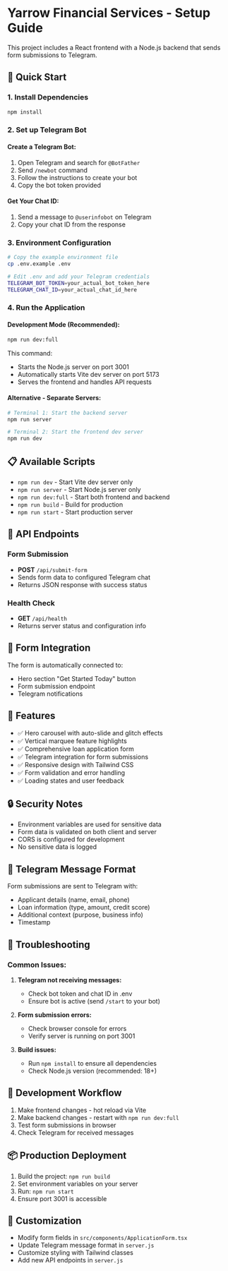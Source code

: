 # Yarrow Financial Services - Setup Guide

This project includes a React frontend with a Node.js backend that sends form submissions to Telegram.

## 🚀 Quick Start

### 1. Install Dependencies
```bash
npm install
```

### 2. Set up Telegram Bot

#### Create a Telegram Bot:
1. Open Telegram and search for `@BotFather`
2. Send `/newbot` command
3. Follow the instructions to create your bot
4. Copy the bot token provided

#### Get Your Chat ID:
1. Send a message to `@userinfobot` on Telegram
2. Copy your chat ID from the response

### 3. Environment Configuration
```bash
# Copy the example environment file
cp .env.example .env

# Edit .env and add your Telegram credentials
TELEGRAM_BOT_TOKEN=your_actual_bot_token_here
TELEGRAM_CHAT_ID=your_actual_chat_id_here
```

### 4. Run the Application

#### Development Mode (Recommended):
```bash
npm run dev:full
```
This command:
- Starts the Node.js server on port 3001
- Automatically starts Vite dev server on port 5173
- Serves the frontend and handles API requests

#### Alternative - Separate Servers:
```bash
# Terminal 1: Start the backend server
npm run server

# Terminal 2: Start the frontend dev server
npm run dev
```

## 📋 Available Scripts

- `npm run dev` - Start Vite dev server only
- `npm run server` - Start Node.js server only
- `npm run dev:full` - Start both frontend and backend
- `npm run build` - Build for production
- `npm run start` - Start production server

## 🔧 API Endpoints

### Form Submission
- **POST** `/api/submit-form`
- Sends form data to configured Telegram chat
- Returns JSON response with success status

### Health Check
- **GET** `/api/health`
- Returns server status and configuration info

## 📱 Form Integration

The form is automatically connected to:
- Hero section "Get Started Today" button
- Form submission endpoint
- Telegram notifications

## 🎯 Features

- ✅ Hero carousel with auto-slide and glitch effects
- ✅ Vertical marquee feature highlights
- ✅ Comprehensive loan application form
- ✅ Telegram integration for form submissions
- ✅ Responsive design with Tailwind CSS
- ✅ Form validation and error handling
- ✅ Loading states and user feedback

## 🔒 Security Notes

- Environment variables are used for sensitive data
- Form data is validated on both client and server
- CORS is configured for development
- No sensitive data is logged

## 📧 Telegram Message Format

Form submissions are sent to Telegram with:
- Applicant details (name, email, phone)
- Loan information (type, amount, credit score)
- Additional context (purpose, business info)
- Timestamp

## 🐛 Troubleshooting

### Common Issues:

1. **Telegram not receiving messages:**
   - Check bot token and chat ID in .env
   - Ensure bot is active (send `/start` to your bot)

2. **Form submission errors:**
   - Check browser console for errors
   - Verify server is running on port 3001

3. **Build issues:**
   - Run `npm install` to ensure all dependencies
   - Check Node.js version (recommended: 18+)

## 🔄 Development Workflow

1. Make frontend changes - hot reload via Vite
2. Make backend changes - restart with `npm run dev:full`
3. Test form submissions in browser
4. Check Telegram for received messages

## 📦 Production Deployment

1. Build the project: `npm run build`
2. Set environment variables on your server
3. Run: `npm run start`
4. Ensure port 3001 is accessible

## 🎨 Customization

- Modify form fields in `src/components/ApplicationForm.tsx`
- Update Telegram message format in `server.js`
- Customize styling with Tailwind classes
- Add new API endpoints in `server.js`
